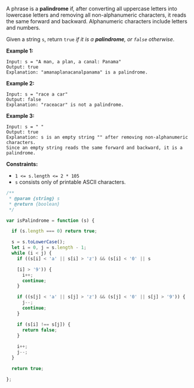 A phrase is a __palindrome__ if, after converting all uppercase letters into lowercase letters and removing all non-alphanumeric characters, it reads the same forward and backward. Alphanumeric characters include letters and numbers.

Given a string `s`, return `true` *if it is a __palindrome__, or `false` otherwise*.

 
__Example 1:__
```
Input: s = "A man, a plan, a canal: Panama"
Output: true
Explanation: "amanaplanacanalpanama" is a palindrome.
```

__Example 2:__
```
Input: s = "race a car"
Output: false
Explanation: "raceacar" is not a palindrome.
```

__Example 3:__
```
Input: s = " "
Output: true
Explanation: s is an empty string "" after removing non-alphanumeric characters.
Since an empty string reads the same forward and backward, it is a palindrome.
``` 

__Constraints:__

* `1 <= s.length <= 2 * 105`
* `s` consists only of printable ASCII characters.

```javascript
/**
 * @param {string} s
 * @return {boolean}
 */

var isPalindrome = function (s) {

  if (s.length === 0) return true;

  s = s.toLowerCase();
  let i = 0, j = s.length - 1;
  while (i < j) {
    if ((s[i] < 'a' || s[i] > 'z') && (s[i] < '0' || s

    [i] > '9')) {
      i++;
      continue;
    }

    if ((s[j] < 'a' || s[j] > 'z') && (s[j] < '0' || s[j] > '9')) {
      j--;
      continue;
    }

    if (s[i] !== s[j]) {
      return false;
    }
    
    i++;
    j--;
  }

  return true;

};
```